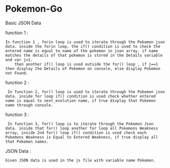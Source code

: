 # Pokemon-Go
Basic JSON Data

function 1 :
    
    In function 1 , forin loop is used to iterate through the Pokemon json data. inside the forin loop, the if() condition is used to check the entered name is equal to name of the pokemon in json array. if name matches the details of that pokemon is stored in the Details variable and var j=1. 
        then another if() loop is used outside the for() loop , if j==1 then display the Details of Pokemon on console, else display Pokemon not Found.   


function 2 :
     
     In function 2, for() loop is used to iterate through the Pokemon json data. inside for loop if() condition is used check whether entered name is equal to next_evolution name, if true display that Pokemon name through console.


function 3 :

     In function 3, for() loop is to iterate through the Pokemon Json data. inside that for() loop another for loop all Pokemons Weakness array, inside 2nd for() loop if() condition is used check each Pokemons Weakness is Equal to Entered Weakness, if true display all that Pokemon names.



 JSON Data :
  
    Given JSON data is used in the js file with variable name Pokemon.          
